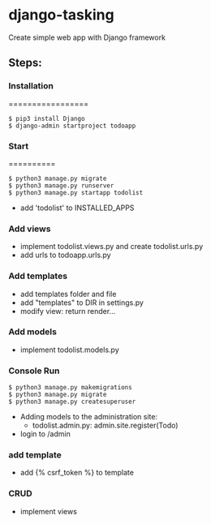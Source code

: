 # django-tasking
Create simple web app with Django framework

## Steps:

### Installation
=================
```
$ pip3 install Django
$ django-admin startproject todoapp
```

### Start
==========
```
$ python3 manage.py migrate
$ python3 manage.py runserver
$ python3 manage.py startapp todolist
```

- add 'todolist' to INSTALLED_APPS

### Add views
- implement todolist.views.py and create todolist.urls.py
- add urls to todoapp.urls.py

### Add templates
- add templates folder and file
- add "templates" to DIR in settings.py
- modify view: return render...

### Add models
- implement todolist.models.py

### Console Run
```
$ python3 manage.py makemigrations
$ python3 manage.py migrate
$ python3 manage.py createsuperuser
```

- Adding models to the administration site:
    - todolist.admin.py: admin.site.register(Todo)
- login to /admin

### add template
- add {% csrf_token %} to template

### CRUD
- implement views